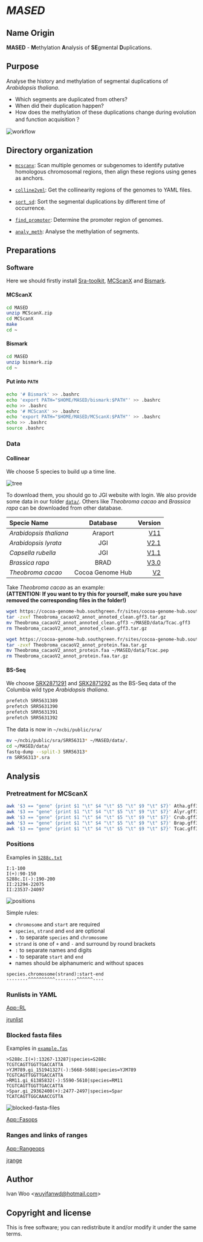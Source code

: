 # ***MASED***

## Name Origin

**MASED** - **M**ethylation **A**nalysis of **SE**gmental **D**uplications.

## Purpose

Analyse the history and methylation of segmental duplications of *Arabidopsis thaliana*.  

* Which segments are duplicated from others?
* When did their duplication happen?
* How does the methylation of these duplications change during evolution and function acquisition？  

![workflow](doc/workflow.png)

## Directory organization

* [`mcscanx`](mcscanx.sh): Scan multiple genomes or subgenomes to identify putative homologous chromosomal regions, then align these regions using genes as anchors.

* [`colline2yml`](colline2yml.sh): Get the collinearity regions of the genomes to YAML files.

* [`sort_sd`](sort_sd.sh): Sort the segmental duplications by different time of occurrence.

* [`find_promoter`](find_promoter.sh): Determine the promoter region of genomes.

* [`analy_meth`](analy_meth.sh): Analyse the methylation of segments.

## Preparations

### Software

Here we should firstly install [Sra-toolkit](https://trace.ncbi.nlm.nih.gov/Traces/sra/sra.cgi?view=software), [MCScanX](http://chibba.pgml.uga.edu/mcscan2/) and [Bismark](https://github.com/FelixKrueger/Bismark).

#### MCScanX

```bash
cd MASED
unzip MCScanX.zip
cd MCScanX
make
cd ~
```

#### Bismark

```bash
cd MASED
unzip bismark.zip
cd ~
```

#### Put into `PATH`

```bash
echo '# Bismark' >> .bashrc
echo 'export PATH="$HOME/MASED/bismark:$PATH"' >> .bashrc
echo >> .bashrc
echo '# MCScanX' >> .bashrc
echo 'export PATH="$HOME/MASED/MCScanX:$PATH"' >> .bashrc
echo >> .bashrc
source .bashrc
```

### Data

#### Collinear

We choose 5 species to build up a time line.

![tree](doc/tree.png)

To download them, you should go to JGI website with login. We also provide some data in our folder [`data/`](data/). Others like *Theobroma cacao* and *Brassica rapa* can be downloaded from other database. 

| Specie Name | Database | Version |
| :- | :-:| -: |
| *Arabidopsis thaliana* | Araport | [V11](https://phytozome.jgi.doe.gov/pz/portal.html#!info?alias=Org_Athaliana_er) |
| *Arabidopsis lyrata* | JGI | [V2.1](https://phytozome.jgi.doe.gov/pz/portal.html#!info?alias=Org_Alyrata) |
| *Capsella rubella* | JGI | [V1.1](https://phytozome.jgi.doe.gov/pz/portal.html#!info?alias=Org_Crubella) |
| *Brassica rapa* | BRAD | [V3.0](http://brassicadb.org/brad/) |
| *Theobroma cacao* | Cocoa Genome Hub | [V2](https://cocoa-genome-hub.southgreen.fr/download) |

Take *Theobroma cacao* as an example:  
**(ATTENTION: If you want to try this for yourself, make sure you have removed the corresponding files in the folder!)**

```bash
wget https://cocoa-genome-hub.southgreen.fr/sites/cocoa-genome-hub.southgreen.fr/files/download/Theobroma_cacaoV2_annot_annoted_clean.gff3.tar.gz
tar -zvxf Theobroma_cacaoV2_annot_annoted_clean.gff3.tar.gz
mv Theobroma_cacaoV2_annot_annoted_clean.gff3 ~/MASED/data/Tcac.gff3
rm Theobroma_cacaoV2_annot_annoted_clean.gff3.tar.gz

wget https://cocoa-genome-hub.southgreen.fr/sites/cocoa-genome-hub.southgreen.fr/files/download/Theobroma_cacaoV2_annot_protein.faa.tar.gz
tar -zvxf Theobroma_cacaoV2_annot_protein.faa.tar.gz
mv Theobroma_cacaoV2_annot_protein.faa ~/MASED/data/Tcac.pep
rm Theobroma_cacaoV2_annot_protein.faa.tar.gz
```

#### BS-Seq

We choose [SRX2871291](https://www.ncbi.nlm.nih.gov/sra/SRX2871291[accn]) and [SRX2871292](https://www.ncbi.nlm.nih.gov/sra/SRX2871292[accn]) as the BS-Seq data of the Columbia wild type *Arabidopsis thaliana*.

```bash
prefetch SRR5631389
prefetch SRR5631390
prefetch SRR5631391
prefetch SRR5631392
```

The data is now in `~/ncbi/public/sra/`

```bash
mv ~/ncbi/public/sra/SRR56313* ~/MASED/data/.
cd ~/MASED/data/
fastq-dump --split-3 SRR56313*
rm SRR56313*.sra
```

## Analysis

### Pretreatment for MCScanX

```bash
awk '$3 == "gene" {print $1 "\t" $4 "\t" $5 "\t" $9 "\t" $7}' Atha.gff3 > Atha.gene.gff
awk '$3 == "gene" {print $1 "\t" $4 "\t" $5 "\t" $9 "\t" $7}' Alyr.gff3 > Alyr.gene.gff
awk '$3 == "gene" {print $1 "\t" $4 "\t" $5 "\t" $9 "\t" $7}' Crub.gff3 > Crub.gene.gff
awk '$3 == "gene" {print $1 "\t" $4 "\t" $5 "\t" $9 "\t" $7}' Brap.gff3 > Brap.gene.gff
awk '$3 == "gene" {print $1 "\t" $4 "\t" $5 "\t" $9 "\t" $7}' Tcac.gff3 > Tcac.gene.gff
```

### Positions

Examples in [`S288c.txt`](https://github.com/wang-q/App-RL/blob/master/t/S288c.txt)

```text
I:1-100
I(+):90-150
S288c.I(-):190-200
II:21294-22075
II:23537-24097
```

![positions](doc/positions.png)

Simple rules:

* `chromosome` and `start` are required
* `species`, `strand` and `end` are optional
* `.` to separate `species` and `chromosome`
* `strand` is one of `+` and `-` and surround by round brackets
* `:` to separate names and digits
* `-` to separate `start` and `end`
* names should be alphanumeric and without spaces

```text
species.chromosome(strand):start-end
--------^^^^^^^^^^--------^^^^^^----
```

### Runlists in YAML

[App::RL](https://github.com/wang-q/App-RL)

[jrunlist](https://github.com/egateam/jrunlist)

### Blocked fasta files

Examples in [`example.fas`](https://github.com/wang-q/App-Fasops/blob/master/t/example.fas)

```text
>S288c.I(+):13267-13287|species=S288c
TCGTCAGTTGGTTGACCATTA
>YJM789.gi_151941327(-):5668-5688|species=YJM789
TCGTCAGTTGGTTGACCATTA
>RM11.gi_61385832(-):5590-5610|species=RM11
TCGTCAGTTGGTTGACCATTA
>Spar.gi_29362400(+):2477-2497|species=Spar
TCATCAGTTGGCAAACCGTTA

```

![blocked-fasta-files](doc/blocked-fasta-files.png)

[App::Fasops](https://github.com/wang-q/App-Fasops)

### Ranges and links of ranges

[App::Rangeops](https://github.com/wang-q/App-Rangeops)

[jrange](https://github.com/egateam/jrange)

## Author

Ivan Woo &lt;wuyifanwd@hotmail.com&gt;

## Copyright and license

This is free software; you can redistribute it and/or modify it under the same terms.
